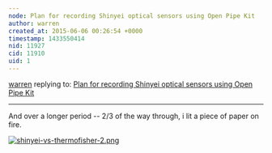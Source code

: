 ```yaml
---
node: Plan for recording Shinyei optical sensors using Open Pipe Kit
author: warren
created_at: 2015-06-06 00:26:54 +0000
timestamp: 1433550414
nid: 11927
cid: 11910
uid: 1
---
```




[warren](../profile/warren) replying to: [Plan for recording Shinyei optical sensors using Open Pipe Kit](../notes/mathew/06-01-2015/plan-for-recording-shinyei-optical-sensors-using-open-pipe-kit)

----
And over a longer period -- 2/3 of the way through, i lit a piece of paper on fire. 


[![shinyei-vs-thermofisher-2.png](https://i.publiclab.org/system/images/photos/000/010/230/large/shinyei-vs-thermofisher-2.png)](https://i.publiclab.org/system/images/photos/000/010/230/original/shinyei-vs-thermofisher-2.png)

